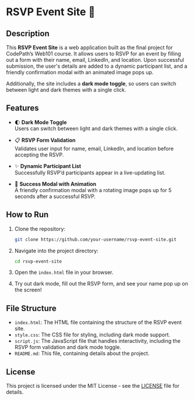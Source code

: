 # RSVP Event Site 🎉

## Description

This **RSVP Event Site** is a web application built as the final project for CodePath’s Web101 course. It allows users to RSVP for an event by filling out a form with their name, email, LinkedIn, and location. Upon successful submission, the user's details are added to a dynamic participant list, and a friendly confirmation modal with an animated image pops up.

Additionally, the site includes a **dark mode toggle**, so users can switch between light and dark themes with a single click.

## Features

- 🌓 **Dark Mode Toggle**  
  Users can switch between light and dark themes with a single click.

- 📋 **RSVP Form Validation**  
  Validates user input for name, email, LinkedIn, and location before accepting the RSVP.

- ✨ **Dynamic Participant List**  
  Successfully RSVP’d participants appear in a live-updating list.

- 🎉 **Success Modal with Animation**  
  A friendly confirmation modal with a rotating image pops up for 5 seconds after a successful RSVP.

## How to Run

1. Clone the repository:
    ```bash
    git clone https://github.com/your-username/rsvp-event-site.git
    ```

2. Navigate into the project directory:
    ```bash
    cd rsvp-event-site
    ```

3. Open the `index.html` file in your browser.

4. Try out dark mode, fill out the RSVP form, and see your name pop up on the screen!

## File Structure

- `index.html`: The HTML file containing the structure of the RSVP event site.
- `style.css`: The CSS file for styling, including dark mode support.
- `script.js`: The JavaScript file that handles interactivity, including the RSVP form validation and dark mode toggle.
- `README.md`: This file, containing details about the project.

## License

This project is licensed under the MIT License - see the [LICENSE](LICENSE) file for details.

